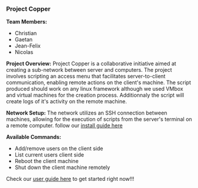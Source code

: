 ### Project Copper


**Team Members:**
- Christian
- Gaetan
- Jean-Felix
- Nicolas


**Project Overview:**
Project Copper is a collaborative initiative aimed at creating a sub-network between server and computers. The project involves scripting an access menu that facilitates server-to-client communication, enabling remote actions on the client's machine.
The script produced should work on any linux framework although we used VMbox and virtual machines for the creation process. Additionnaly the script will create logs of it's activity on the remote machine.


**Network Setup:**
The network utilizes an SSH connection between machines, allowing for the execution of scripts from the server's terminal on a remote computer. follow our [install guide here](https://github.com/MaxChristmas/b2g-projet1-g3/blob/main/INSTALL.md)


**Available Commands:**
- Add/remove users on the client side
- List current users client side
- Reboot the client machine
- Shut down the client machine remotely

Check our [user guide here](https://github.com/MaxChristmas/b2g-projet1-g3/blob/main/UserGuide.md) to get started right now!!!
